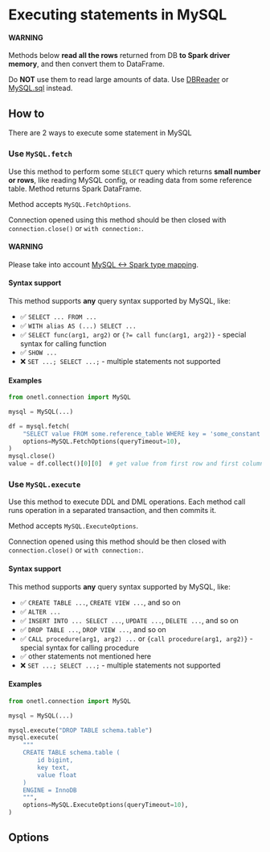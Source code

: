 <a id="mysql-execute"></a>

# Executing statements in MySQL

#### WARNING
Methods below **read all the rows** returned from DB **to Spark driver memory**, and then convert them to DataFrame.

Do **NOT** use them to read large amounts of data. Use [DBReader](read.md#mysql-read) or [MySQL.sql](sql.md#mysql-sql) instead.

## How to

There are 2 ways to execute some statement in MySQL

### Use `MySQL.fetch`

Use this method to perform some `SELECT` query which returns **small number or rows**, like reading
MySQL config, or reading data from some reference table. Method returns Spark DataFrame.

Method accepts `MySQL.FetchOptions`.

Connection opened using this method should be then closed with `connection.close()` or `with connection:`.

#### WARNING
Please take into account [MySQL <-> Spark type mapping](types.md#mysql-types).

#### Syntax support

This method supports **any** query syntax supported by MySQL, like:

* ✅︎ `SELECT ... FROM ...`
* ✅︎ `WITH alias AS (...) SELECT ...`
* ✅︎ `SELECT func(arg1, arg2)` or `{?= call func(arg1, arg2)}` - special syntax for calling function
* ✅︎ `SHOW ...`
* ❌ `SET ...; SELECT ...;` - multiple statements not supported

#### Examples

```python
from onetl.connection import MySQL

mysql = MySQL(...)

df = mysql.fetch(
    "SELECT value FROM some.reference_table WHERE key = 'some_constant'",
    options=MySQL.FetchOptions(queryTimeout=10),
)
mysql.close()
value = df.collect()[0][0]  # get value from first row and first column
```

### Use `MySQL.execute`

Use this method to execute DDL and DML operations. Each method call runs operation in a separated transaction, and then commits it.

Method accepts `MySQL.ExecuteOptions`.

Connection opened using this method should be then closed with `connection.close()` or `with connection:`.

#### Syntax support

This method supports **any** query syntax supported by MySQL, like:

* ✅︎ `CREATE TABLE ...`, `CREATE VIEW ...`, and so on
* ✅︎ `ALTER ...`
* ✅︎ `INSERT INTO ... SELECT ...`, `UPDATE ...`, `DELETE ...`, and so on
* ✅︎ `DROP TABLE ...`, `DROP VIEW ...`, and so on
* ✅︎ `CALL procedure(arg1, arg2) ...` or `{call procedure(arg1, arg2)}` - special syntax for calling procedure
* ✅︎ other statements not mentioned here
* ❌ `SET ...; SELECT ...;` - multiple statements not supported

#### Examples

```python
from onetl.connection import MySQL

mysql = MySQL(...)

mysql.execute("DROP TABLE schema.table")
mysql.execute(
    """
    CREATE TABLE schema.table (
        id bigint,
        key text,
        value float
    )
    ENGINE = InnoDB
    """,
    options=MySQL.ExecuteOptions(queryTimeout=10),
)
```

## Options
